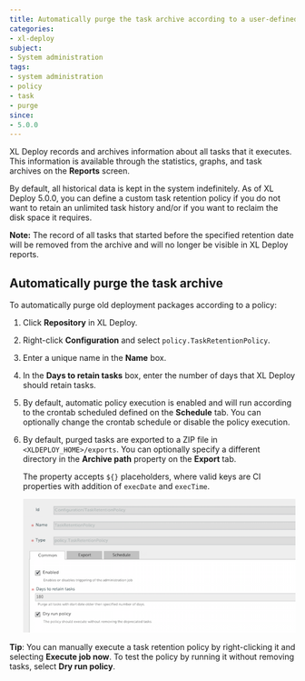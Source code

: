 ```yaml
---
title: Automatically purge the task archive according to a user-defined policy
categories:
- xl-deploy
subject:
- System administration
tags:
- system administration
- policy
- task
- purge
since:
- 5.0.0
---
```


XL Deploy records and archives information about all tasks that it executes. This information is available through the statistics, graphs, and task archives on the **Reports** screen.

By default, all historical data is kept in the system indefinitely. As of XL Deploy 5.0.0, you can define a custom task retention policy if you do not want to retain an unlimited task history and/or if you want to reclaim the disk space it requires.

**Note:** The record of all tasks that started before the specified retention date will be removed from the archive and will no longer be visible in XL Deploy reports.

## Automatically purge the task archive

To automatically purge old deployment packages according to a policy:

1. Click **Repository** in XL Deploy.
2. Right-click **Configuration** and select `policy.TaskRetentionPolicy`.
3. Enter a unique name in the **Name** box.
4. In the **Days to retain tasks** box, enter the number of days that XL Deploy should retain tasks.
5. By default, automatic policy execution is enabled and will run according to the crontab scheduled defined on the **Schedule** tab. You can optionally change the crontab schedule or disable the policy execution.
6. By default, purged tasks are exported to a ZIP file in `<XLDEPLOY_HOME>/exports`. You can optionally specify a different directory in the **Archive path** property on the **Export** tab.

    The property accepts `${}` placeholders, where valid keys are CI properties with addition of `execDate` and `execTime`.

    ![Task retention policy](images/system-admin-task-retention-policy.png)

**Tip**: You can manually execute a task retention policy by right-clicking it and selecting **Execute job now**. To test the policy by running it without removing tasks, select **Dry run policy**.
